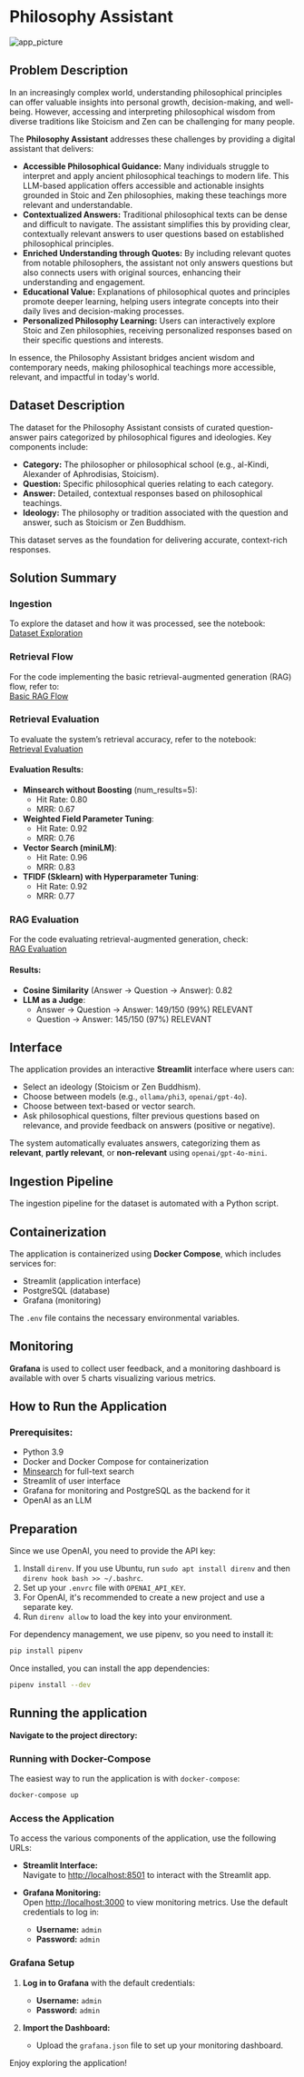 # Philosophy Assistant

![app_picture](pictures/streamlit.png)

## Problem Description

In an increasingly complex world, understanding philosophical principles can offer valuable insights into personal growth, decision-making, and well-being. However, accessing and interpreting philosophical wisdom from diverse traditions like Stoicism and Zen can be challenging for many people. 

The **Philosophy Assistant** addresses these challenges by providing a digital assistant that delivers:

- **Accessible Philosophical Guidance:** Many individuals struggle to interpret and apply ancient philosophical teachings to modern life. This LLM-based application offers accessible and actionable insights grounded in Stoic and Zen philosophies, making these teachings more relevant and understandable.
- **Contextualized Answers:** Traditional philosophical texts can be dense and difficult to navigate. The assistant simplifies this by providing clear, contextually relevant answers to user questions based on established philosophical principles.
- **Enriched Understanding through Quotes:** By including relevant quotes from notable philosophers, the assistant not only answers questions but also connects users with original sources, enhancing their understanding and engagement.
- **Educational Value:** Explanations of philosophical quotes and principles promote deeper learning, helping users integrate concepts into their daily lives and decision-making processes.
- **Personalized Philosophy Learning:** Users can interactively explore Stoic and Zen philosophies, receiving personalized responses based on their specific questions and interests.

In essence, the Philosophy Assistant bridges ancient wisdom and contemporary needs, making philosophical teachings more accessible, relevant, and impactful in today's world.

## Dataset Description

The dataset for the Philosophy Assistant consists of curated question-answer pairs categorized by philosophical figures and ideologies. Key components include:

- **Category:** The philosopher or philosophical school (e.g., al-Kindi, Alexander of Aphrodisias, Stoicism).
- **Question:** Specific philosophical queries relating to each category.
- **Answer:** Detailed, contextual responses based on philosophical teachings.
- **Ideology:** The philosophy or tradition associated with the question and answer, such as Stoicism or Zen Buddhism.

This dataset serves as the foundation for delivering accurate, context-rich responses.

## Solution Summary

### Ingestion

To explore the dataset and how it was processed, see the notebook:  
[Dataset Exploration](notebooks/step0_dataset_exploration.ipynb)

### Retrieval Flow

For the code implementing the basic retrieval-augmented generation (RAG) flow, refer to:  
[Basic RAG Flow](notebooks/step1_basic_rag_flow.ipynb)

### Retrieval Evaluation

To evaluate the system’s retrieval accuracy, refer to the notebook:  
[Retrieval Evaluation](notebooks/step3_retrieval_evaluation.ipynb)

#### Evaluation Results:
- **Minsearch without Boosting** (num_results=5):
  - Hit Rate: 0.80
  - MRR: 0.67
- **Weighted Field Parameter Tuning**:
  - Hit Rate: 0.92
  - MRR: 0.76
- **Vector Search (miniLM)**:
  - Hit Rate: 0.96
  - MRR: 0.83
- **TFIDF (Sklearn) with Hyperparameter Tuning**:
  - Hit Rate: 0.92
  - MRR: 0.77

### RAG Evaluation

For the code evaluating retrieval-augmented generation, check:  
[RAG Evaluation](notebooks/step4_rag_evaluation.ipynb)

#### Results:
- **Cosine Similarity** (Answer -> Question -> Answer): 0.82
- **LLM as a Judge**:
  - Answer -> Question -> Answer: 149/150 (99%) RELEVANT
  - Question -> Answer: 145/150 (97%) RELEVANT

## Interface

The application provides an interactive **Streamlit** interface where users can:

- Select an ideology (Stoicism or Zen Buddhism).
- Choose between models (e.g., `ollama/phi3`, `openai/gpt-4o`).
- Choose between text-based or vector search.
- Ask philosophical questions, filter previous questions based on relevance, and provide feedback on answers (positive or negative).
  
The system automatically evaluates answers, categorizing them as **relevant**, **partly relevant**, or **non-relevant** using `openai/gpt-4o-mini`.

## Ingestion Pipeline

The ingestion pipeline for the dataset is automated with a Python script.

## Containerization

The application is containerized using **Docker Compose**, which includes services for:

- Streamlit (application interface)
- PostgreSQL (database)
- Grafana (monitoring)

The `.env` file contains the necessary environmental variables.

## Monitoring

**Grafana** is used to collect user feedback, and a monitoring dashboard is available with over 5 charts visualizing various metrics.

## How to Run the Application

### Prerequisites:

- Python 3.9
- Docker and Docker Compose for containerization
- [Minsearch](philosophy_app/minsearch_xtra.py) for full-text search
- Streamlit of user interface
- Grafana for monitoring and PostgreSQL as the backend for it
- OpenAI as an LLM

## Preparation

Since we use OpenAI, you need to provide the API key:

1. Install `direnv`. If you use Ubuntu, run `sudo apt install direnv` and then `direnv hook bash >> ~/.bashrc`.
2. Set up your `.envrc` file with `OPENAI_API_KEY`.
3. For OpenAI, it's recommended to create a new project and use a separate key.
4. Run `direnv allow` to load the key into your environment.

For dependency management, we use pipenv, so you need to install it:

```bash
pip install pipenv
```

Once installed, you can install the app dependencies:

```bash
pipenv install --dev
```

## Running the application

**Navigate to the project directory:**

### Running with Docker-Compose

The easiest way to run the application is with `docker-compose`:

```bash
docker-compose up
```

### Access the Application

To access the various components of the application, use the following URLs:

- **Streamlit Interface:**  
  Navigate to [http://localhost:8501](http://localhost:8501) to interact with the Streamlit app.

- **Grafana Monitoring:**  
  Open [http://localhost:3000](http://localhost:3000) to view monitoring metrics. Use the default credentials to log in:

  - **Username:** `admin`  
  - **Password:** `admin`

### Grafana Setup

1. **Log in to Grafana** with the default credentials:
   - **Username:** `admin`
   - **Password:** `admin`

2. **Import the Dashboard:**
   - Upload the `grafana.json` file to set up your monitoring dashboard.

Enjoy exploring the application!




